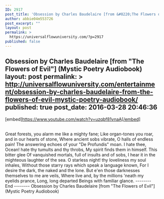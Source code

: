 ```yaml
---
ID: 2917
post_title: 'Obsession by Charles Baudelaire [from &#8220;The Flowers of Evil&#8221;] (Mystic Poetry Audiobook)'
author: abbie04m553726
post_excerpt: ""
layout: post
permalink: >
  https://universalflowuniversity.com/?p=2917
published: false
---
```

Obsession by Charles Baudelaire [from "The Flowers of Evil"] (Mystic Poetry Audiobook)
layout: post
permalink: >
  http://universalflowuniversity.com/entertainment/obsession-by-charles-baudelaire-from-the-flowers-of-evil-mystic-poetry-audiobook/
published: true
post_date: 2016-03-28 20:46:36
---
[embed]https://www.youtube.com/watch?v=uzqbf81vnaA[/embed]</br></br>
<p>Great forests, you alarm me like a mighty fane;
Like organ-tones you roar, and in our hearts of stone, 
Where ancient sobs vibrate, O halls of endless pain! 
The answering echoes of your "De Profundis" moan. 
I hate thee, Ocean! hate thy tumults and thy throbs, 
My spirit finds them in himself. This bitter glee 
Of vanquished mortals, full of insults and of sobs, 
I hear it in the mighteous laughter of the sea. 
O starless night! thy loveliness my soul inhales, 
Without those starry rays which speak a language known, 
For I desire the dark, the naked and the lone. 
But e'en those darknesses themselves to me are veils, 
Where live and, by the millions 'neath my eyelids prance, 
Long, long departed Beings with familiar glance. 
-------- End --------
Obsession by Charles Baudelaire [from "The Flowers of Evil"] (Mystic Poetry Audiobook)</p>